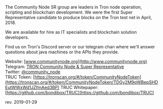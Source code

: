 The Community Node SR group are leaders in Tron node operation, scripting and blockchain development. We were the first Super Representative candidate to produce blocks on the Tron test net in April, 2018.

We are available for hire as IT specialists and blockchain solution developers.

Find us on Tron's Discord server or our telegram chan where we'll answer questions about java machines or the APIs they provide. 


Website:
[www.communitynode.org](http://www.communitynode.org)  
Telegram:
[TRON Community Node & Super Representative](https://t.me/CommunityNode)  
Twitter:
[@community_node](https://twitter.com/community_node)  
TRUC Token:
[https://tronscan.org/#/token/CommunityNodeToken](https://tronscan.org/#/token/CommunityNodeToken/TDGy2M9qWBepSHDEutWWxWd1JZfmAed3BP)
TRUC Whitepaper:
[https://github.com/bondibox/TRUC](https://github.com/bondibox/TRUC)


rev. 2019-01-29